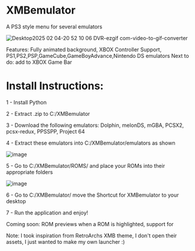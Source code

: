 
# XMBemulator
A PS3 style menu for several emulators

![Desktop2025 02 04-20 52 10 06 DVR-ezgif com-video-to-gif-converter](https://github.com/user-attachments/assets/65c66448-2003-41c6-9c3a-829842849294)

Features: Fully animated background, XBOX Controller Support, PS1,PS2,PSP,GameCube,GameBoyAdvance,Nintendo DS emulators
Next to do: add to XBOX Game Bar

# Install Instructions:

1 - Install Python

2 - Extract .zip to C:/XMBemulator

3 - Download the following emulators: Dolphin, melonDS, mGBA, PCSX2, pcsx-redux, PPSSPP, Project 64

4 - Extract these emulators into C:/XMBemulator/emulators as shown

![image](https://github.com/user-attachments/assets/6b58d6aa-dd37-49c7-b7d1-3c191df15061)

5 - Go to C:/XMBemulator/ROMS/ and place your ROMs into their appropriate folders

![image](https://github.com/user-attachments/assets/6f26f60a-6f17-496b-b634-5514e66b79f3)

6 - Go to C:/XMBemulator/ move the Shortcut for XMBemulator to your desktop

7 - Run the application and enjoy!

Coming soon: ROM previews when a ROM is highlighted, support for

Note: I took inspiration from RetroArchs XMB theme, I don't open their assets, I just wanted to make my own launcher :)
